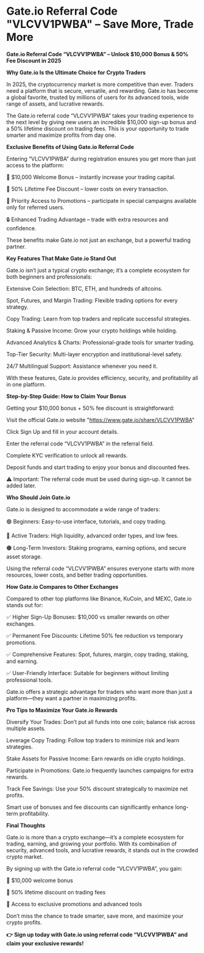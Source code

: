 # Gate.io Referral Code "VLCVV1PWBA" – Save More, Trade More

**Gate.io Referral Code “VLCVV1PWBA” – Unlock $10,000 Bonus & 50% Fee Discount in 2025**

**Why Gate.io Is the Ultimate Choice for Crypto Traders**

In 2025, the cryptocurrency market is more competitive than ever. Traders need a platform that is secure, versatile, and rewarding. Gate.io has become a global favorite, trusted by millions of users for its advanced tools, wide range of assets, and lucrative rewards.

The Gate.io referral code “VLCVV1PWBA” takes your trading experience to the next level by giving new users an incredible $10,000 sign-up bonus and a 50% lifetime discount on trading fees. This is your opportunity to trade smarter and maximize profits from day one.

**Exclusive Benefits of Using Gate.io Referral Code**

Entering “VLCVV1PWBA” during registration ensures you get more than just access to the platform:

🎁 $10,000 Welcome Bonus – instantly increase your trading capital.

💸 50% Lifetime Fee Discount – lower costs on every transaction.

🚀 Priority Access to Promotions – participate in special campaigns available only for referred users.

🔒 Enhanced Trading Advantage – trade with extra resources and confidence.

These benefits make Gate.io not just an exchange, but a powerful trading partner.

**Key Features That Make Gate.io Stand Out**

Gate.io isn’t just a typical crypto exchange; it’s a complete ecosystem for both beginners and professionals:

Extensive Coin Selection: BTC, ETH, and hundreds of altcoins.

Spot, Futures, and Margin Trading: Flexible trading options for every strategy.

Copy Trading: Learn from top traders and replicate successful strategies.

Staking & Passive Income: Grow your crypto holdings while holding.

Advanced Analytics & Charts: Professional-grade tools for smarter trading.

Top-Tier Security: Multi-layer encryption and institutional-level safety.

24/7 Multilingual Support: Assistance whenever you need it.

With these features, Gate.io provides efficiency, security, and profitability all in one platform.

**Step-by-Step Guide: How to Claim Your Bonus**

Getting your $10,000 bonus + 50% fee discount is straightforward:

Visit the official Gate.io website "https://www.gate.io/share/VLCVV1PWBA"

Click Sign Up and fill in your account details.

Enter the referral code “VLCVV1PWBA” in the referral field.

Complete KYC verification to unlock all rewards.

Deposit funds and start trading to enjoy your bonus and discounted fees.

⚠️ Important: The referral code must be used during sign-up. It cannot be added later.

**Who Should Join Gate.io**

Gate.io is designed to accommodate a wide range of traders:

🟢 Beginners: Easy-to-use interface, tutorials, and copy trading.

🔵 Active Traders: High liquidity, advanced order types, and low fees.

🟠 Long-Term Investors: Staking programs, earning options, and secure asset storage.

Using the referral code “VLCVV1PWBA” ensures everyone starts with more resources, lower costs, and better trading opportunities.

**How Gate.io Compares to Other Exchanges**

Compared to other top platforms like Binance, KuCoin, and MEXC, Gate.io stands out for:

✅ Higher Sign-Up Bonuses: $10,000 vs smaller rewards on other exchanges.

✅ Permanent Fee Discounts: Lifetime 50% fee reduction vs temporary promotions.

✅ Comprehensive Features: Spot, futures, margin, copy trading, staking, and earning.

✅ User-Friendly Interface: Suitable for beginners without limiting professional tools.

Gate.io offers a strategic advantage for traders who want more than just a platform—they want a partner in maximizing profits.

**Pro Tips to Maximize Your Gate.io Rewards**

Diversify Your Trades: Don’t put all funds into one coin; balance risk across multiple assets.

Leverage Copy Trading: Follow top traders to minimize risk and learn strategies.

Stake Assets for Passive Income: Earn rewards on idle crypto holdings.

Participate in Promotions: Gate.io frequently launches campaigns for extra rewards.

Track Fee Savings: Use your 50% discount strategically to maximize net profits.

Smart use of bonuses and fee discounts can significantly enhance long-term profitability.

**Final Thoughts**

Gate.io is more than a crypto exchange—it’s a complete ecosystem for trading, earning, and growing your portfolio. With its combination of security, advanced tools, and lucrative rewards, it stands out in the crowded crypto market.

By signing up with the Gate.io referral code “VLCVV1PWBA”, you gain:

🎁 $10,000 welcome bonus

💸 50% lifetime discount on trading fees

🚀 Access to exclusive promotions and advanced tools

Don’t miss the chance to trade smarter, save more, and maximize your crypto profits.

**👉 Sign up today with Gate.io using referral code “VLCVV1PWBA” and claim your exclusive rewards!**
